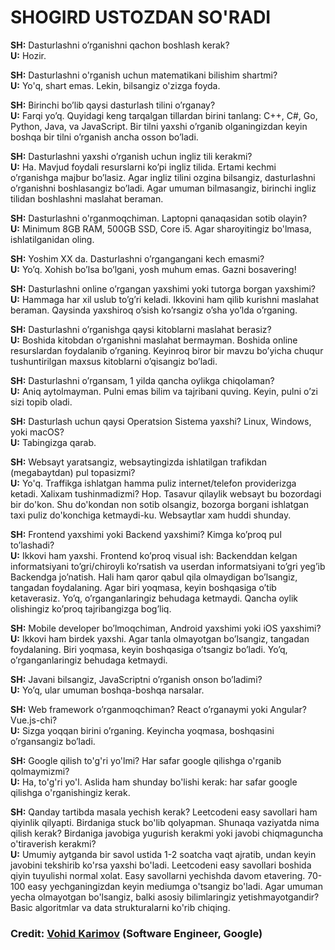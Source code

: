 # SHOGIRD USTOZDAN SO'RADI

**SH:** Dasturlashni o’rganishni qachon boshlash kerak?  
**U:** Hozir.

**SH:** Dasturlashni o'rganish uchun matematikani bilishim shartmi?  
**U:** Yo'q, shart emas. Lekin, bilsangiz o'zizga foyda.

**SH:** Birinchi bo’lib qaysi dasturlash tilini o’rganay?  
**U:** Farqi yo’q. Quyidagi keng tarqalgan tillardan birini tanlang: C++, C#, Go, Python, Java, va JavaScript. Bir tilni yaxshi o’rganib olganingizdan keyin boshqa bir tilni o’rganish ancha osson bo’ladi.

**SH:** Dasturlashni yaxshi o’rganish uchun ingliz tili kerakmi?  
**U:** Ha. Mavjud foydali resurslarni ko’pi ingliz tilida. Ertami kechmi o’rganishga majbur bo’lasiz. Agar ingliz tilini ozgina bilsangiz, dasturlashni o’rganishni boshlasangiz bo’ladi. Agar umuman bilmasangiz, birinchi ingliz tilidan boshlashni maslahat beraman.

**SH:** Dasturlashni o'rganmoqchiman. Laptopni qanaqasidan sotib olayin?  
**U:** Minimum 8GB RAM, 500GB SSD, Core i5. Agar sharoyitingiz bo'lmasa, ishlatilganidan oling.

**SH:** Yoshim XX da. Dasturlashni o’rgangangani kech emasmi?  
**U:** Yo’q. Xohish bo’lsa bo’lgani, yosh muhum emas. Gazni bosavering!

**SH:** Dasturlashni online o’rgangan yaxshimi yoki tutorga borgan yaxshimi?  
**U:** Hammaga har xil uslub to’g’ri keladi. Ikkovini ham qilib kurishni maslahat beraman. Qaysinda yaxshiroq o’sish ko’rsangiz o’sha yo’lda o’rganing.

**SH:** Dasturlashni o’rganishga qaysi kitoblarni maslahat berasiz?  
**U:** Boshida kitobdan o’rganishni maslahat bermayman. Boshida online resurslardan foydalanib o’rganing. Keyinroq biror bir mavzu bo’yicha chuqur tushuntirilgan maxsus kitoblarni o’qisangiz bo’ladi.

**SH:** Dasturlashni o’rgansam, 1 yilda qancha oylikga chiqolaman?  
**U:** Aniq aytolmayman. Pulni emas bilim va tajribani quving. Keyin, pulni o’zi sizi topib oladi.

**SH:** Dasturlash uchun qaysi Operatsion Sistema yaxshi? Linux, Windows, yoki macOS?  
**U:** Tabingizga qarab.

**SH:** Websayt yaratsangiz, websaytingizda ishlatilgan trafikdan (megabaytdan) pul topasizmi?  
**U:** Yo'q. Traffikga ishlatgan hamma puliz internet/telefon providerizga ketadi. Xalixam tushinmadizmi? Hop. Tasavur qilaylik websayt bu bozordagi bir do'kon. Shu do'kondan non sotib olsangiz, bozorga borgani ishlatgan taxi puliz do'konchiga ketmaydi-ku. Websaytlar xam huddi shunday.

**SH:** Frontend yaxshimi yoki Backend yaxshimi? Kimga ko’proq pul to’lashadi?  
**U:** Ikkovi ham yaxshi. Frontend ko’proq visual ish: Backenddan kelgan informatsiyani to’gri/chiroyli ko’rsatish va userdan informatsiyani to’gri yeg’ib Backendga jo’natish. Hali ham qaror qabul qila olmaydigan bo’lsangiz, tangadan foydalaning. Agar biri yoqmasa, keyin boshqasiga o’tib ketaverasiz. Yo’q, o’rganganlaringiz behudaga ketmaydi. Qancha oylik olishingiz ko’proq tajribangizga bog’liq.

**SH:** Mobile developer bo’lmoqchiman, Android yaxshimi yoki iOS yaxshimi?  
**U:** Ikkovi ham birdek yaxshi. Agar tanla olmayotgan bo’lsangiz, tangadan foydalaning. Biri yoqmasa, keyin boshqasiga o’tsangiz bo’ladi. Yo’q, o’rganganlaringiz behudaga ketmaydi.

**SH:** Javani bilsangiz, JavaScriptni o’rganish onson bo’ladimi?  
**U:** Yo’q, ular umuman boshqa-boshqa narsalar.

**SH:** Web framework o’rganmoqchiman? React o’rganaymi yoki Angular? Vue.js-chi?  
**U:** Sizga yoqqan birini o’rganing. Keyincha yoqmasa, boshqasini o’rgansangiz bo’ladi.

**SH:** Google qilish to'g'ri yo'lmi? Har safar google qilishga o'rganib qolmaymizmi?  
**U:** Ha, to'g'ri yo'l. Aslida ham shunday bo'lishi kerak: har safar google qilishga o'rganishingiz kerak.

**SH:** Qanday tartibda masala yechish kerak? Leetcodeni easy savollari ham qiyinlik qilyapti. Birdaniga stuck bo'lib qolyapman. Shunaqa vaziyatda nima qilish kerak? Birdaniga javobiga yugurish kerakmi yoki javobi chiqmaguncha o'tiraverish kerakmi?  
**U:** Umumiy aytganda bir savol ustida 1-2 soatcha vaqt ajratib, undan keyin javobini tekshirib ko'rsa yaxshi bo'ladi. Leetcodeni easy savollari boshida qiyin tuyulishi normal xolat. Easy savollarni yechishda davom etavering. 70-100 easy yechganingizdan keyin mediumga o'tsangiz bo'ladi. Agar umuman yecha olmayotgan bo'lsangiz, balki asosiy bilimlaringiz yetishmayotgandir? Basic algoritmlar va data strukturalarni ko'rib chiqing.

### Credit: [Vohid Karimov](https://github.com/vovopap) (Software Engineer, Google)
